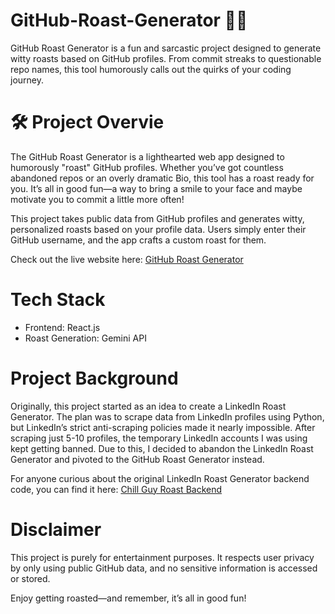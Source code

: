 # GitHub-Roast-Generator 🤖🔥
GitHub Roast Generator is a fun and sarcastic project designed to generate witty roasts based on GitHub profiles. From commit streaks to questionable repo names, this tool humorously calls out the quirks of your coding journey.

# 🛠️ Project Overvie
The GitHub Roast Generator is a lighthearted web app designed to humorously "roast" GitHub profiles. Whether you’ve got countless abandoned repos or an overly dramatic Bio, this tool has a roast ready for you. It’s all in good fun—a way to bring a smile to your face and maybe motivate you to commit a little more often!

This project takes public data from GitHub profiles and generates witty, personalized roasts based on your profile data. Users simply enter their GitHub username, and the app crafts a custom roast for them.

Check out the live website here: [GitHub Roast Generator](https://chill-guy-roast.netlify.app/)

# Tech Stack
- Frontend: React.js
- Roast Generation: Gemini API

# Project Background
Originally, this project started as an idea to create a LinkedIn Roast Generator. The plan was to scrape data from LinkedIn profiles using Python, but LinkedIn’s strict anti-scraping policies made it nearly impossible. After scraping just 5-10 profiles, the temporary LinkedIn accounts I was using kept getting banned. Due to this, I decided to abandon the LinkedIn Roast Generator and pivoted to the GitHub Roast Generator instead.

For anyone curious about the original LinkedIn Roast Generator backend code, you can find it here: [Chill Guy Roast Backend](https://github.com/piyusshX/chill-guy-roast-backend)

# Disclaimer
This project is purely for entertainment purposes. It respects user privacy by only using public GitHub data, and no sensitive information is accessed or stored.

Enjoy getting roasted—and remember, it’s all in good fun!
